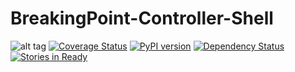 # BreakingPoint-Controller-Shell
![alt tag](https://travis-ci.org/QualiSystems/BreakingPoint-Controller-Shell.svg?branch=dev)
[![Coverage Status](https://coveralls.io/repos/github/QualiSystems/BreakingPoint-Controller-Shell/badge.svg?branch=dev)](https://coveralls.io/github/QualiSystems/BreakingPoint-Controller-Shell?branch=dev)
[![PyPI version](https://badge.fury.io/py/BreakingPoint-Controller-Shell.svg)](https://badge.fury.io/py/BreakingPoint-Controller-Shell)
[![Dependency Status](https://dependencyci.com/github/QualiSystems/BreakingPoint-Controller-Shell/badge)](https://dependencyci.com/github/QualiSystems/BreakingPoint-Controller-Shell)
[![Stories in Ready](https://badge.waffle.io/QualiSystems/BreakingPoint-Controller-Shell.svg?label=ready&title=Ready)](http://waffle.io/QualiSystems/BreakingPoint-Controller-Shell)

